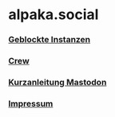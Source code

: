 # alpaka.social

### [Geblockte Instanzen](blocked_instances.md)

### [Crew](staff.md)

### [Kurzanleitung Mastodon](tutorial.md)

### [Impressum](/imprint)